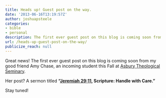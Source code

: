 ```yaml
---
title: Heads up! Guest post on the way.
date: '2013-06-16T13:19:57Z'
author: joshuapsteele
categories:
- bible
- personal
description: The first ever guest post on this blog is coming soon from my good friend Amy Chase, an incoming student this Fall at Asbury Theological Seminary.
url: /heads-up-guest-post-on-the-way/
publicize_reach: null
---
```

Great news! The first ever guest post on this blog is coming soon from my good friend Amy Chase, an incoming student this Fall at [Asbury Theological Seminary](http://www.asburyseminary.edu/).

Her post? A sermon titled **“[Jeremiah 29:11](http://www.biblegateway.com/passage/?search=Jeremiah%2029:11&version=NET), Scripture: Handle with Care.”**

Stay tuned!